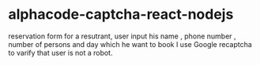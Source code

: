 # alphacode-captcha-react-nodejs
reservation form for a resutrant, user input his name , phone number , number of persons and day which he want to book
I use Google recaptcha to varify that user is not a robot. 

